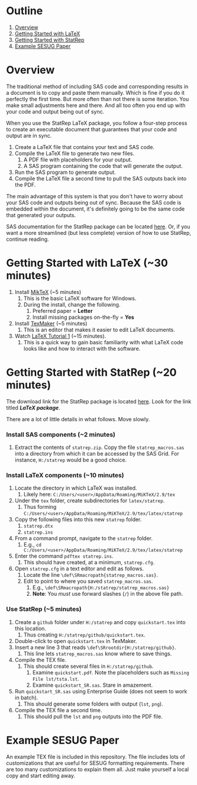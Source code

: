 # Outline

1. <a href="#Overview">Overview</a>
1. <a href="#Getting Started with LaTeX">Getting Started with LaTeX</a>
1. <a href="#Getting Started with StatRep">Getting Started with StatRep</a>
1. <a href="#Example SESUG Paper">Example SESUG Paper</a>

<a name="Overview"/>

# Overview

The traditional method of including SAS code and corresponding results in a document is to copy and paste them manually. Which is fine if you do it perfectly the first time. But more often than not there is some iteration. You make small adjustments here and there. And all too often you end up with your code and output being out of sync.

When you use the StatRep LaTeX package, you follow a four-step process to create an executable document that guarantees that your code and output are in sync.

1. Create a LaTeX file that contains your text and SAS code.
1. Compile the LaTeX file to generate two new files.
   1. A PDF file with placeholders for your output.
   1. A SAS program containing the code that will generate the output.
1. Run the SAS program to generate output.
1. Compile the LaTeX file a second time to pull the SAS outputs back into the PDF.

The main advantage of this system is that you don't have to worry about your SAS code and outputs being out of sync. Because the SAS code is embedded within the document, it's definitely going to be the same code that generated your outputs.

SAS documentation for the StatRep package can be located [here](http://support.sas.com/rnd/app/papers/statrep.html). Or, if you want a more streamlined (but less complete) version of how to use StatRep, continue reading.

<a name="Getting Started with LaTeX"/>

# Getting Started with LaTeX (~30 minutes)

1. Install [MikTeX](https://miktex.org/download) (~5 minutes)
   1. This is the basic LaTeX software for Windows.
   1. During the install, change the following.
      1. Preferred paper = **Letter**
      1. Install missing packages on-the-fly = **Yes**
1. Install [TexMaker](http://www.xm1math.net/texmaker/download.html) (~5 minutes)
   1. This is an editor that makes it easier to edit LaTeX documents.
1. Watch [LaTeX Tutorial 1](https://www.youtube.com/watch?v=SoDv0qhyysQ) (~15 minutes).
   1. This is a quick way to gain basic familiarity with what LaTeX code looks like and how to interact with the software.

<a name="Getting Started with StatRep"/>

# Getting Started with StatRep (~20 minutes)

The download link for the StatRep package is located [here](http://support.sas.com/rnd/app/papers/statrep.html). Look for the link titled **_LaTeX package_**.

There are a lot of little details in what follows. Move slowly.

### Install SAS components (~2 minutes)

1. Extract the contents of `statrep.zip`. Copy the file `statrep_macros.sas` into a directory from which it can be accessed by the SAS Grid. For instance, `H:/statrep` would be a good choice.

### Install LaTeX components (~10 minutes)

1. Locate the directory in which LaTeX was installed.
   1. Likely here: `C:/Users/<user>/AppData/Roaming/MiKTeX/2.9/tex`
1. Under the `tex` folder, create subdirectories for `latex/statrep`.
   1. Thus forming `C:/Users/<user>/AppData/Roaming/MiKTeX/2.9/tex/latex/statrep`
1. Copy the following files into this new `statrep` folder.
   1. `statrep.dtx`
   1. `statrep.ins`
1. From a command prompt, navigate to the `statrep` folder.
   1. E.g., `cd C:/Users/<user>/AppData/Roaming/MiKTeX/2.9/tex/latex/statrep`
1. Enter the command `pdftex statrep.ins`.
   1. This should have created, at a minimum, `statrep.cfg`.
1. Open `statrep.cfg` in a text editor and edit as follows.
   1. Locate the line `\def\SRmacropath{statrep_macros.sas}`.
   1. Edit to point to where you saved `statrep_macros.sas`.
      1. E.g., `\def\SRmacropath{H:/statrep/statrep_macros.sas}`
      1. **Note**: You *must* use forward slashes (`/`) in the above file path.

### Use StatRep (~5 minutes)

1. Create a `github` folder under `H:/statrep` and copy `quickstart.tex` into this location.
   1. Thus creating `H:/statrep/github/quickstart.tex`.
1. Double-click to open `quickstart.tex` in TexMaker.
1. Insert a new line 3 that reads `\def\SRrootdir{H:/statrep/github}`.
   1. This line lets `statrep_macros.sas` know where to save things.
1. Compile the TEX file.
   1. This should create several files in `H:/statrep/github`.
      1. Examine `quickstart.pdf`. Note the placeholders such as `Missing File lst/tsta.lst`.
      1. Examine `quickstart_SR.sas`. Stare in amazement.
1. Run `quickstart_SR.sas` using Enterprise Guide (does not seem to work in batch).
   1. This should generate some folders with output (`lst`, `png`).
1. Compile the TEX file a second time.
   1. This should pull the `lst` and `png` outputs into the PDF file.

<a name="Example SESUG Paper"/>

# Example SESUG Paper

An example TEX file is included in this repository. The file includes lots of customizations that are useful for SESUG formatting requirements. There are too many customizations to explain them all. Just make yourself a local copy and start editing away.
